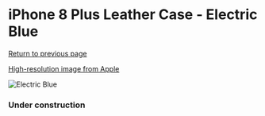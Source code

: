 # iPhone 8 Plus Leather Case - Electric Blue

[Return to previous page](/iphone_7)

[High-resolution image from Apple](https://store.storeimages.cdn-apple.com/8756/as-images.apple.com/is/MRG92?wid=4500&hei=4500&fmt=png)

<div style="width: 384px"><img src="/everypreview/MRG92.png" alt="Electric Blue"></div>

### Under construction
